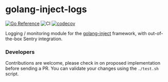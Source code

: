 # golang-inject-logs
[![Go Reference](https://pkg.go.dev/badge/github.com/ibrt/golang-inject-logs.svg)](https://pkg.go.dev/github.com/ibrt/golang-inject-logs)
![CI](https://github.com/ibrt/golang-inject-logs/actions/workflows/ci.yml/badge.svg)
[![codecov](https://codecov.io/gh/ibrt/golang-inject-logs/branch/main/graph/badge.svg?token=BQVP881F9Z)](https://codecov.io/gh/ibrt/golang-inject-logs)

Logging / monitoring module for the [golang-inject](https://github.com/ibrt/golang-inject) framework, with
out-of-the-box Sentry integration.

### Developers

Contributions are welcome, please check in on proposed implementation before sending a PR. You can validate your changes
using the `./test.sh` script.